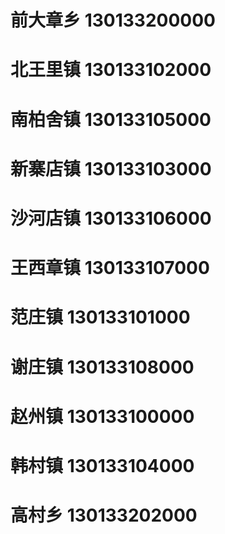 # 前大章乡 130133200000
# 北王里镇 130133102000
# 南柏舍镇 130133105000
# 新寨店镇 130133103000
# 沙河店镇 130133106000
# 王西章镇 130133107000
# 范庄镇 130133101000
# 谢庄镇 130133108000
# 赵州镇 130133100000
# 韩村镇 130133104000
# 高村乡 130133202000
